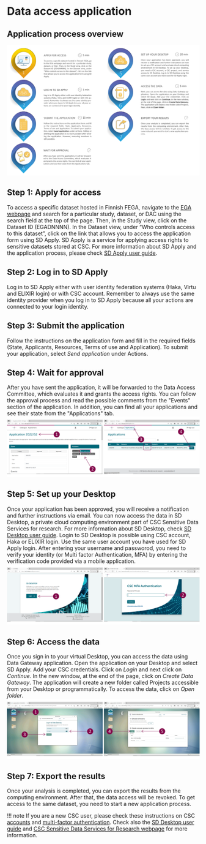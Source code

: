 # Data access application
## Application process overview
[![FEGA application process overview](images/fega/fega_application_overview.png)](images/fega/fega_application_overview.png)

## Step 1: Apply for access
To access a specific dataset hosted in Finnish FEGA, navigate to the [EGA webpage](https://ega-archive.org/studies) and search for a particular study, dataset, or DAC using the search field at the top of the page. Then, in the Study view, click on the Dataset ID (EGADNNNN). In the Dataset view, under “Who controls access to this dataset”, click on the link that allows you to access the application form using SD Apply. SD Apply is a service for applying access rights to sensitive datasets stored at CSC. For more information about SD Apply and the application process, please check [SD Apply user guide](./sd-apply.md).

## Step 2: Log in to SD Apply
Log in to SD Apply either with user identity federation systems (Haka, Virtu and ELIXIR login) or with CSC account. Remember to always use the same identity provider when you log in to SD Apply because all your actions are connected to your login identity.

## Step 3: Submit the application
Follow the instructions on the application form and fill in the required fields (State, Applicants, Resources, Terms of use and Application). To submit your application, select *Send application* under Actions.  

## Step 4: Wait for approval
After you have sent the application, it will be forwarded to the Data Access Committee, which evaluates it and grants the access rights. You can follow the approval process and read the possible comments from the "Events" section of the application. In addition, you can find all your applications and see their state from the "Applications" tab.
[![SD Apply application form](images/fega/fega_apply.png)](images/fega/fega_apply.png)

## Step 5: Set up your Desktop
Once your application has been approved, you will receive a notification and further instructions via email. You can now access the data in SD Desktop, a private cloud computing environment part of CSC Sensitive Data Services for research. For more information about SD Desktop, check [SD Desktop user guide](https://docs.csc.fi/data/sensitive-data/sd_desktop/). Login to SD Desktop is possible using CSC account, Haka or ELIXIR login. Use the same user account you have used for SD Apply login. After entering your username and passworod, you need to verify your identity (or Multi factor Authentication, MFA) by entering the verification code provided via a mobile application.  
[![SD Desktop login](images/fega/desktop_login.png)](images/fega/desktop_login.png)

## Step 6: Access the data
Once you sign in to your virtual Desktop, you can access the data using Data Gateway application. Open the application on your Desktop and select SD Apply. Add your CSC credentials. Click on *Login* and next click on *Continue*. In the new window, at the end of the page, click on *Create Data Gateway*. The application will create a new folder called Projects accessible from your Desktop or programmatically. To access the data, click on *Open folder*.  
[![SD Desktop Data Gateway application](images/fega/desktop_gateway.png)](images/fega/desktop_gateway.png)

## Step 7: Export the results
Once your analysis is completed, you can export the results from the computing environment. After that, the data access will be revoked. To get access to the same dataset, you need to start a new application process.

!!! note
    If you are a new CSC user, please check these instructions on CSC [accounts](../../accounts/index.md) and [multi-factor authentication](../../accounts/mfa/). Check also the [SD Desktop user guide](../../data/sensitive-data/sd_desktop/) and [CSC Sensitive Data Services for Research webpage](https://research.csc.fi/sensitive-data-services-for-research) for more information.  

